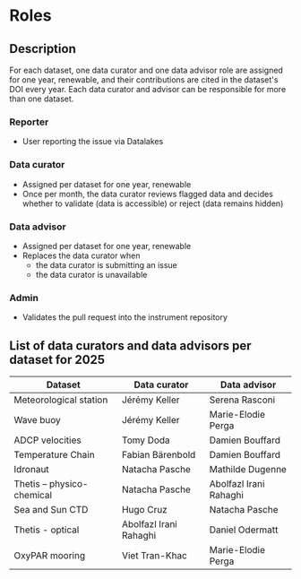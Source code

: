 # Roles

## Description

For each dataset, one data curator and one data advisor role are assigned for one year, renewable, and their contributions are cited in the dataset's DOI every year. Each data curator and advisor can be responsible for more than one dataset.

### Reporter

- User reporting the issue via Datalakes

### Data curator

- Assigned per dataset for one year, renewable
- Once per month, the data curator reviews flagged data and decides whether to validate (data is accessible) or reject (data remains hidden)

### Data advisor

- Assigned per dataset for one year, renewable
- Replaces the data curator when
    - the data curator is submitting an issue
    - the data curator is unavailable

### Admin

- Validates the pull request into the instrument repository

## List of data curators and data advisors per dataset for 2025

| Dataset                   | Data curator           | Data advisor           |
| ------------------------- | ---------------------- | ---------------------- |
| Meteorological station    | Jérémy Keller          | Serena Rasconi         |
| Wave buoy                 | Jérémy Keller          | Marie-Elodie Perga     |
| ADCP velocities           | Tomy Doda              | Damien Bouffard        |
| Temperature Chain         | Fabian Bärenbold       | Damien Bouffard        |
| Idronaut                  | Natacha Pasche         | Mathilde Dugenne       |
| Thetis – physico-chemical | Natacha Pasche         | Abolfazl Irani Rahaghi |
| Sea and Sun CTD           | Hugo Cruz              | Natacha Pasche         |
| Thetis - optical          | Abolfazl Irani Rahaghi | Daniel Odermatt        |
| OxyPAR mooring            | Viet Tran-Khac         | Marie-Elodie Perga     |
